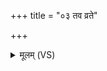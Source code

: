 +++
title = "०३ तव व्रते"

+++
<details><summary>मूलम् (VS)</summary>

तव॑ व्र॒ते नि वि॑शन्ते॒ जना॑स॒स्त्वय्युदि॑ते॒ प्रेर॑ते चित्रभानो। यु॒वं वा॑यो सवि॒ता च॒ भुव॑नानि रक्षथ॒स्तौ नो॑ मुञ्चत॒मंह॑सः ॥
</details>